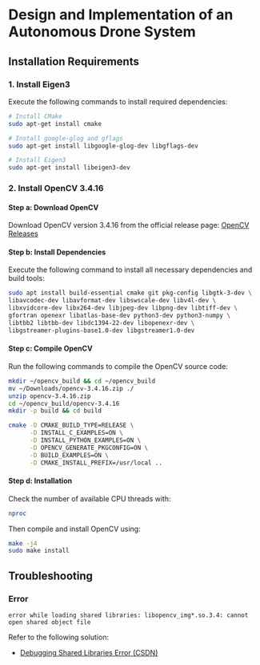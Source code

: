 # Design and Implementation of an Autonomous Drone System

## Installation Requirements

### 1. Install Eigen3
Execute the following commands to install required dependencies:

```bash
# Install CMake
sudo apt-get install cmake

# Install google-glog and gflags
sudo apt-get install libgoogle-glog-dev libgflags-dev

# Install Eigen3
sudo apt-get install libeigen3-dev
```

### 2. Install OpenCV 3.4.16

#### Step a: Download OpenCV
Download OpenCV version 3.4.16 from the official release page: [OpenCV Releases](https://opencv.org/releases/)

#### Step b: Install Dependencies
Execute the following command to install all necessary dependencies and build tools:

```bash
sudo apt install build-essential cmake git pkg-config libgtk-3-dev \
libavcodec-dev libavformat-dev libswscale-dev libv4l-dev \
libxvidcore-dev libx264-dev libjpeg-dev libpng-dev libtiff-dev \
gfortran openexr libatlas-base-dev python3-dev python3-numpy \
libtbb2 libtbb-dev libdc1394-22-dev libopenexr-dev \
libgstreamer-plugins-base1.0-dev libgstreamer1.0-dev
```

#### Step c: Compile OpenCV
Run the following commands to compile the OpenCV source code:

```bash
mkdir ~/opencv_build && cd ~/opencv_build
mv ~/Downloads/opencv-3.4.16.zip ./
unzip opencv-3.4.16.zip
cd ~/opencv_build/opencv-3.4.16
mkdir -p build && cd build

cmake -D CMAKE_BUILD_TYPE=RELEASE \
      -D INSTALL_C_EXAMPLES=ON \
      -D INSTALL_PYTHON_EXAMPLES=ON \
      -D OPENCV_GENERATE_PKGCONFIG=ON \
      -D BUILD_EXAMPLES=ON \
      -D CMAKE_INSTALL_PREFIX=/usr/local ..
```

#### Step d: Installation

Check the number of available CPU threads with:
```bash
nproc
```

Then compile and install OpenCV using:
```bash
make -j4
sudo make install
```

## Troubleshooting
### Error
```
error while loading shared libraries: libopencv_img*.so.3.4: cannot open shared object file
```

Refer to the following solution:
- [Debugging Shared Libraries Error (CSDN)](https://blog.csdn.net/qq_35759574/article/details/90205184)

